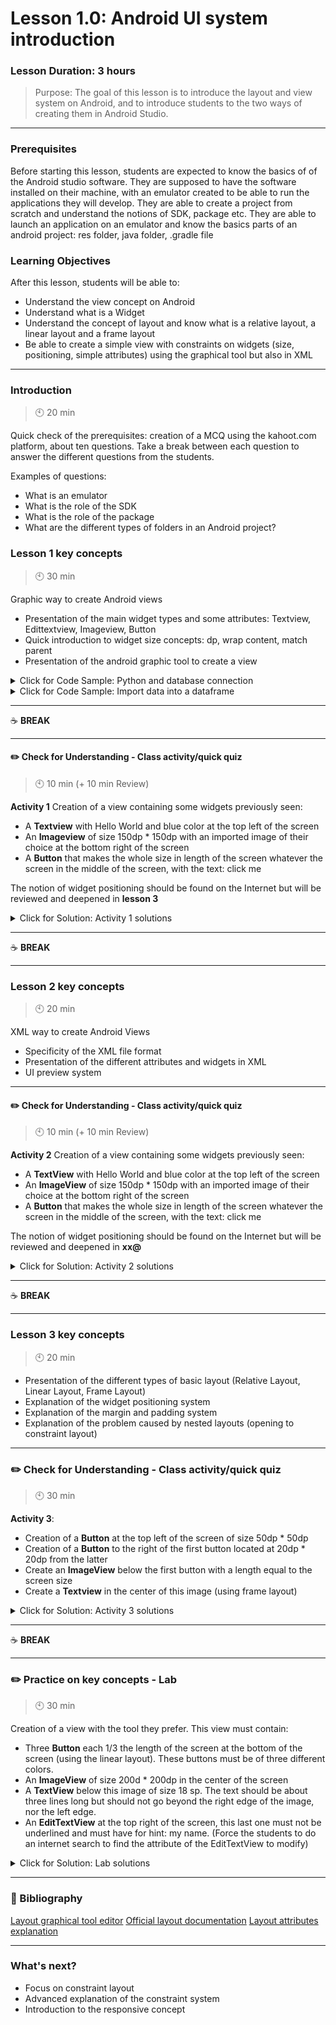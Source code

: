 # Lesson 1.0: Android UI system introduction

### Lesson Duration: 3 hours

> Purpose: The goal of this lesson is to introduce the layout and view system on Android, and to introduce students to the two ways of creating them in Android Studio.

---

### Prerequisites

Before starting this lesson, students are expected to know the basics of of the Android studio software. They are supposed to have the software installed on their machine, with an emulator created to be able to run the applications they will develop. They are able to create a project from scratch and understand the notions of SDK, package etc. They are able to launch an application on an emulator and know the basics parts of an android project: res folder, java folder, .gradle file

### Learning Objectives

After this lesson, students will be able to:

- Understand the view concept on Android
- Understand what is a Widget
- Understand the concept of layout and know what is a relative layout, a linear layout and a frame layout
- Be able to create a simple view with constraints on widgets (size, positioning, simple attributes) using the graphical tool but also in XML

---

### Introduction
> :clock10: 20 min

Quick check of the prerequisites: creation of a MCQ using the kahoot.com platform, about ten questions. 
Take a break between each question to answer the different questions from the students.  

Examples of questions:
- What is an emulator
- What is the role of the SDK
- What is the role of the package
- What are the different types of folders in an Android project?


### Lesson 1 key concepts

> :clock10: 30 min

Graphic way to create Android views

- Presentation of the main widget types and some attributes: Textview, Edittextview, Imageview, Button
- Quick introduction to widget size concepts: dp, wrap content, match parent
- Presentation of the android graphic tool to create a view

<details>
  <summary> Click for Code Sample: Python and database connection </summary>

```python
import pymysql
from sqlalchemy import create_engine
import pandas as pd
import getpass  # To get the password without showing the input
password = getpass.getpass()
```

</details>

<details>
  <summary> Click for Code Sample: Import data into a dataframe </summary>

```python
connection_string = 'mysql+pymysql://root:' + password + '@localhost/bank'
engine = create_engine(connection_string)
query = '''select t.type, t.operation, t.amount as t_amount, t.balance, t.k_symbol, l.amount as l_amount, l.duration, l.payments, l.status
from trans t
left join loan l
on t.account_id = l.account_id;'''

data = pd.read_sql_query(query, engine)
data.head()
```

</details>

---

:coffee: **BREAK**

---

#### :pencil2: Check for Understanding - Class activity/quick quiz

> :clock10: 10 min (+ 10 min Review)

**Activity 1**
Creation of a view containing some widgets previously seen:
- A **Textview** with Hello World and blue color at the top left of the screen
- An **Imageview** of size 150dp * 150dp with an imported image of their choice at the bottom right of the screen
- A **Button** that makes the whole size in length of the screen whatever the screen in the middle of the screen, with the text: click me

The notion of widget positioning should be found on the Internet but will be reviewed and deepened in **lesson 3**

</details>

<details>
  <summary> Click for Solution: Activity 1 solutions </summary>

- Link to [activity 1 solution](https://gist.github.com/ironhack-edu/253270833e1716fca5d7273469ea757d).

</details>

---

:coffee: **BREAK**

---

### Lesson 2 key concepts

> :clock10: 20 min

XML way to create Android Views

- Specificity of the XML file format 
- Presentation of the different attributes and widgets in XML
- UI preview system

---

#### :pencil2: Check for Understanding - Class activity/quick quiz

> :clock10: 10 min (+ 10 min Review)

**Activity 2**
Creation of a view containing some widgets previously seen:
- A **TextView** with Hello World and blue color at the top left of the screen
- An **ImageView** of size 150dp * 150dp with an imported image of their choice at the bottom right of the screen
- A **Button** that makes the whole size in length of the screen whatever the screen in the middle of the screen, with the text: click me

The notion of widget positioning should be found on the Internet but will be reviewed and deepened in **xx@**
<details>
  <summary> Click for Solution: Activity 2 solutions </summary>

- Link to [activity 2 solutions](https://gist.github.com/ironhack-edu/2946a99a19aa1f86c066e7dd1ffec7fc).

</details>

---

:coffee: **BREAK**

---

### Lesson 3 key concepts

> :clock10: 20 min

- Presentation of the different types of basic layout (Relative Layout, Linear Layout, Frame Layout)
- Explanation of the widget positioning system
- Explanation of the margin and padding system
- Explanation of the problem caused by nested layouts (opening to constraint layout)

---

### :pencil2: Check for Understanding - Class activity/quick quiz

> :clock10: 30 min

 **Activity 3**:

- Creation of a **Button** at the top left of the screen of size 50dp * 50dp
- Creation of a **Button** to the right of the first button located at 20dp * 20dp from the latter
- Create an **ImageView** below the first button with a length equal to the screen size
- Create a **Textview** in the center of this image (using frame layout)

<details>
  <summary>Click for Solution: Activity 3 solutions</summary>

- Link to [activity 3 solution](https://gist.github.com/ironhack-edu/9ca2052231cc1802096e2f0c4eb7e9a9).

</details>

---



:coffee: **BREAK**

---

### :pencil2: Practice on key concepts - Lab

> :clock10: 30 min

Creation of a view with the tool they prefer.
This view must contain:

- Three **Button** each 1/3 the length of the screen at the bottom of the screen (using the linear layout). These buttons must be of three different colors.
- An **ImageView** of size 200d * 200dp in the center of the screen
- A **TextView** below this image of size 18 sp. The text should be about three lines long but should not go beyond the right edge of the image, nor the left edge.
- An **EditTextView** at the top right of the screen, this last one must not be underlined and must have for hint: my name. (Force the students to do an internet search to find the attribute of the EditTextView to modify)

<details>
  <summary> Click for Solution: Lab solutions </summary>

- Link to the [lab solution](https://gist.github.com/ironhack-edu/c3e7fba417de11bcf152ba6329acbbb4).

</details>

---
### :book: Bibliography
[Layout graphical tool editor](https://developer.android.com/studio/write/layout-editor)
[Official layout documentation](https://developer.android.com/guide/topics/ui/declaring-layout)
[Layout attributes explanation](https://medium.com/androiddevelopers/layouts-attributes-and-you-9e5a4b4fe32c)

---
### What's next?
- Focus on constraint layout
- Advanced explanation of the constraint system
- Introduction to the responsive concept
